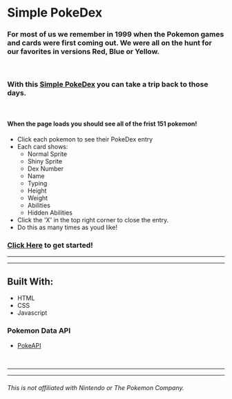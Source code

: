 # Simple PokeDex

### For most of us we remember in 1999 when the Pokemon games and cards were first coming out. We were all on the hunt for our favorites in versions Red, Blue or Yellow.

<br>

### With this [Simple PokeDex](https://evrook.github.io/UI-Elements-Project/) you can take a trip back to those days.

<br>

#### When the page loads you should see all of the frist 151 pokemon!
- Click each pokemon to see their PokeDex entry
- Each card shows:
    - Normal Sprite
    - Shiny Sprite
    - Dex Number
    - Name
    - Typing
    - Height
    - Weight
    - Abilities
    - Hidden Abilities
- Click the 'X' in the top right corner to close the entry.
- Do this as many times as youd like!

### [Click Here](https://evrook.github.io/UI-Elements-Project/) to get started!
---
---
## Built With:
- HTML
- CSS
- Javascript
### Pokemon Data API 
- [PokeAPI](https://pokeapi.co/)
<br>

---
---

###### This is not affiliated with Nintendo or The Pokemon Company. 